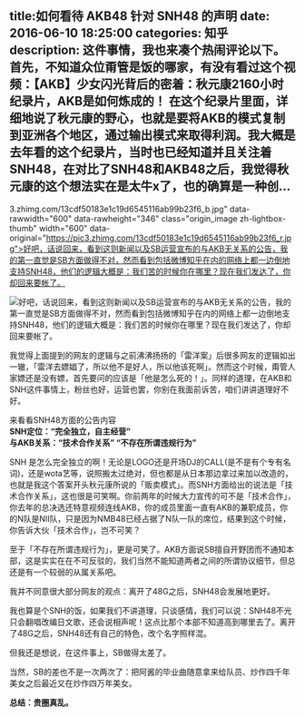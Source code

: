 title:如何看待 AKB48 针对 SNH48 的声明
date: 2016-06-10   18:25:00 
categories: 知乎 
 description: 这件事情，我也来凑个热闹评论以下。 首先，不知道众位甭管是饭的哪家，有没有看过这个视频：【AKB】少女闪光背后的密着：秋元康2160小时纪录片，AKB是如何炼成的！ 在这个纪录片里面，详细地说了秋元康的野心，也就是要将AKB的模式复制到亚洲各个地区，通过输出模式来取得利润。我大概是去年看的这个纪录片，当时也已经知道并且关注着SNH48，在对比了SNH48和AKB48之后，我觉得秋元康的这个想法实在是太牛x了，也的确算是一种创…
  --- 
 3.zhimg.com/13cdf50183e1c19d6545116ab99b23f6_b.jpg" data-rawwidth="600" data-rawheight="346" class="origin_image zh-lightbox-thumb" width="600" data-original="https://pic3.zhimg.com/13cdf50183e1c19d6545116ab99b23f6_r.jpg">好吧，话说回来，看到这则新闻以及SB运营宣布的与AKB无关系的公告，我的第一直觉是SB方面做得不对，然而看到包括微博知乎在内的网络上都一边倒地支持SNH48，他们的逻辑大概是：我们苦的时候你在哪里？现在我们发达了，你却回来要帐了。</noscript>

![](//zhstatic.zhihu.com/assets/zhihu/ztext/whitedot.jpg)好吧，话说回来，看到这则新闻以及SB运营宣布的与AKB无关系的公告，我的第一直觉是SB方面做得不对，然而看到包括微博知乎在内的网络上都一边倒地支持SNH48，他们的逻辑大概是：我们苦的时候你在哪里？现在我们发达了，你却回来要帐了。  

我觉得上面提到的网友的逻辑与之前沸沸扬扬的「雷洋案」后很多网友的逻辑如出一辙，「雷洋去嫖娼了，所以他不是好人，所以他该死啊」。然而这个时候，甭管人家嫖还是没有嫖，首先要问的应该是「他是怎么死的！」。同样的道理，在AKB和SNH这件事情上，粉丝也好，运营也罢，你别在我面前诉苦，咱们讲讲道理好不好。  

来看看SNH48方面的公告内容  
**SNH定位：“完全独立，自主经营”**  
**与AKB关系：“技术合作关系” “不存在所谓违规行为”**  

SNH 是怎么完全独立的啊！无论是LOGO还是开场DJ的CALL(是不是有个专有名词)，还是wota艺等，说照搬太过绝对，但也都是从日本那边拿过来加以改造的，也就是我这个答案开头秋元康所说的「贩卖模式」。而SNH方面给出的说法是「技术合作关系」，这也很是可笑啊。你前两年的时候大力宣传的可不是「技术合作」，你去年的总决选还特意视频连线AKB，你的成员里面一直有AKB的兼职成员，你的N队是NII队，只是因为NMB48已经占据了N队一队的席位，结果到这个时候，你告诉大伙「技术合作」，岂不可笑？  

至于「不存在所谓违规行为」，更是可笑了。AKB方面说SB擅自开野团而不通知本部，这是实实在在不可反驳的，我们当然不能知道两者之间的所谓协议细节，但总还是有一个较弱的从属关系吧。  

我并不同意很大部分网友的观点：离开了48G之后，SNH48会发展地更好。  

我也算是个SNH的饭，如果我们不讲道理，只谈感情，我们可以说：SNH48不光只会翻唱改编日文歌，还会说相声呢！这点比那个本部不知道高到哪里去了。离开了48G之后，SNH48还有自己的特色，改个名字照样混。  

但我还是想说，在这件事上，SB做得太差了。  

当然，SB的差也不是一次两次了：把阿酱的毕业曲随意拿来给队员、炒作四千年美女之后最近又在炒作四万年美女。  

**总结：贵圈真乱。**